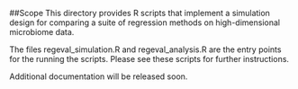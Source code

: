 ##Scope
This directory provides R scripts that implement a simulation design for comparing a suite of regression methods on high-dimensional microbiome data. 

The files regeval_simulation.R and regeval_analysis.R are the entry points for the running the scripts.  Please see these scripts for further instructions. 

Additional documentation will be released soon.
